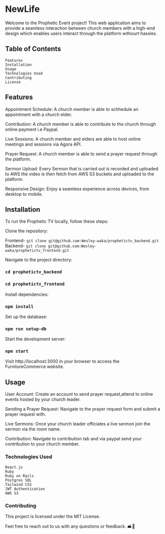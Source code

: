 # NewLife

Welcome to the Prophetic Event project! This web application aims to provide a seamless interaction between church members with a high-end design which enables users interact through the platform withourt hassles.

## Table of Contents

    Features
    Installation
    Usage
    Technologies Used
    Contributing
    License

## Features

  Appointment Schedule: A church member is able to schhedule an appointment with a church elder.

  Contribution: A church member is able to contribute to the church through online payment i.e Paypal.

  Live Sessions: A church member and elders are able to host online meetings and sessions via Agora API.

  Prayer Request: A church member is able to send a prayer request through the platform.

  Sermon Upload: Every Sermon that is carried out is recorded and uploaded to AWS the video is then fetch from AWS S3 buckets and uploaded to the platform.

  Responsive Design: Enjoy a seamless experience across devices, from desktop to mobile.

## Installation

To run the Prophetic TV locally, follow these steps:

Clone the repository:

Frontend- `git clone git@github.com:Wesley-waka/prophetictv_backend.git`
Backend- `git clone git@github.com:Wesley-waka/prophetictv_frontend.git`


Navigate to the project directory:

### `cd prophetictv_backend`
### `cd prophetictv_frontend`

Install dependencies:

### `npm install`

Set up the database:

### `npm run setup-db`

Start the development server:

### `npm start`

Visit http://localhost:3000 in your browser to access the FurnitureCommerce website.

## Usage

  User Account:
        Create an account to send prayer request,attend to online events hosted by your church leader.

  Sending a Prayer Request:
        Navigate to the prayer request form and submit a prayer request with.

  Live Sermons:
        Once your church leader officiates a live sermon join the sermon via the room name.

  Contribution:
        Navigate to contribution tab and via paypal send your contribution to your church member.


### Technologies Used

    React.js
    Ruby
    Ruby on Rails
    Postgres SQL
    Tailwind CSS
    JWT Authentication
    AWS S3

### Contributing

This project is licensed under the MIT License.

Feel free to reach out to us with any questions or feedback. 🛋️🏡
